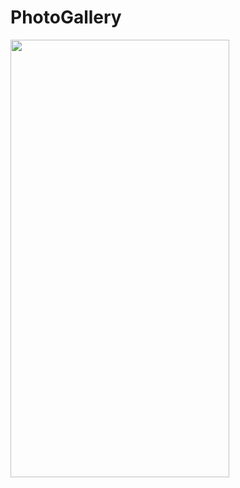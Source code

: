 # PhotoGallery
<img src="https://github.com/IlyassovK/PhotoGallery/blob/master/Android-Emulator-Pixel-4a-API-30.gif" width="350" height="700"/>

